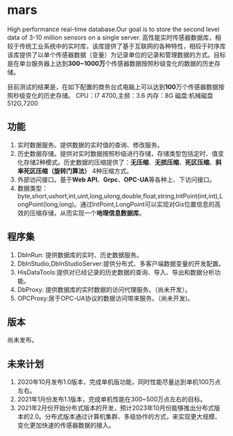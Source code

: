 # mars
High performance real-time database.Our goal is to store the second level data of 3-10 million sensors on a single server.
高性能实时传感器数据库，相较于传统工业系统中的实时库，该库提供了基于互联网的各种特性，相较于时序库该库提供了以单个传感器数据（变量）为记录单位的记录和管理数据的方式。目标是在单台服务器上达到**300~1000万**个传感器数据按照秒级变化的数据的历史存储。

目前测试的结果是，在如下配置的商务台式电脑上可以达到**100**万个传感器数据按照秒级变化的历史存储。
CPU：I7 4700,主频：3.6
内存：8G
磁盘:机械磁盘512G,7200

## 功能
1. 实时数据服务。提供数据的实时值的查询、修改服务。
2. 历史数据存储。提供对实时数据按照秒级进行存储，存储类型包括定时、值变化存储2种模式。历史数据的压缩提供了：**无压缩**、**无损压缩**、**死区压缩**、**斜率死区压缩（旋转门算法）** 4种压缩方式。
3. 外部访问接口。基于**Web API**、**Grpc**、**OPC-UA**等各种上、下访问接口。
4. 数据类型：byte,short,ushort,int,uint,long,ulong,double,float,string,IntPoint(int,int),LongPoint(long,long)。通过IntPoint,LongPoint可以实现对Gis位置信息的高效的压缩存储，从而实现一个**地理信息数据库**。

## 程序集
1. DbInRun: 提供数据库的实时、历史数据服务。
2. DbInStudio,DbInStudioServer:提供分布式、多客户端数据变量的开发配置。
3. HisDataTools:提供对已经记录的历史数据的查询、导入、导出和数据分析功能。
4. DbProxy: 提供数据库的实时数据的访问代理服务。（尚未开发）。
5. OPCProxy:居于OPC-UA协议的数据访问带来服务。（尚未开发)。

## 版本
尚未发布。

## 未来计划
1. 2020年10月发布1.0版本，完成单机版功能，同时性能尽量达到单机100万点左右。
2. 2021年1月份发布1.1版本，完成单机性能在300~500万点左右的目标。
3. 2021年2月份开始分布式版本的开发，预计2023年10月份能够推出分布式版本的2.0。分布式版本通过计算机集群、多级协作的方式，来实现更大规模、变化更加快速的传感器数据的接入。
